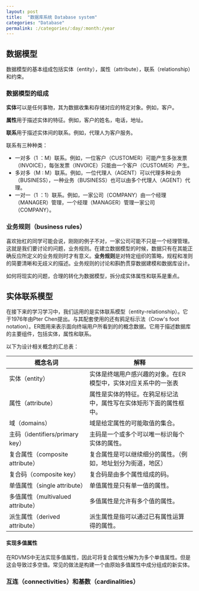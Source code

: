 ```yaml
---
layout: post
title:  "数据库系统 Database system"
categories: "Database"
permalink: :/categories/:day/:month:/year
---
```


## 数据模型

数据模型的基本组成包括实体（entity），属性（attribute），联系（relationship）和约束。

### 数据模型的组成

**实体**可以是任何事物，其为数据收集和存储对应的特定对象。例如，客户。

**属性**用于描述实体的特征。例如，客户的姓名，电话，地址。

**联系**用于描述实体间的联系。例如，代理人为客户服务。

联系有三种种类：

* 一对多（1 ：M）联系。例如，一位客户（CUSTOMER）可能产生多张发票（INVOICE），每张发票（INVOICE）只能由一个客户（CUSTOMER）产生。
* 多对多（M : M）联系。例如，一位代理人（AGENT）可以代理多种业务（BUSINESS），一种业务（BUSINESS）也可以由多个代理人（AGENT）代理。
* 一对一（1 ：1）联系。例如，一家公司（COMPANY）由一个经理（MANAGER）管理，一个经理（MANAGER）管理一家公司（COMPANY）。

### 业务规则（business rules）

喜欢抬杠的同学可能会说，刚刚的例子不对，一家公司可能不只是一个经理管理。这就是我们要讨论的问题，业务规则。在建立数据模型的时候，数据只有在其能正确反应所定义的业务规则时才有意义。**业务规则**是对特定组织的策略，规程和准则的简要清晰和无歧义的描述。业务规则的讨论和斟酌贯穿数据建模和数据库设计。

如何将现实的问题，合理的转化为数据模型，拆分成实体属性和联系是重点。

## 实体联系模型

在接下来的学习学习中，我们运用的是实体联系模型（entity-relationship）。它于1976年由Pter Chen提出。与其配套使用的还有鸦足标示法（Crow's foot notation）。ER图用来表示面向终端用户所看到的的概念数据。它用于描述数据库的主要组件，包括实体，属性和联系。

以下为设计相关概念的汇总表：

| 概念名词                          | 解释                                                         |
| --------------------------------- | ------------------------------------------------------------ |
| 实体（entity）                    | 实体是终端用户感兴趣的对象。在ER模型中，实体对应关系中的一张表 |
| 属性（attribute）                 | 属性是实体的特征。在鸦足标记法中，属性写在实体矩形下面的属性框中。 |
| 域（domains）                     | 域是给定属性的可能取值的集合。                               |
| 主码（identifiers/primary key）   | 主码是一个或多个可以唯一标识每个实体的属性。                 |
| 复合属性（composite attribute）   | 复合属性是可以继续细分的属性。（例如，地址划分为街道，地区） |
| 复合码（composite key）           | 复合码是由多个属性组成的码。                                 |
| 单值属性（single attribute）      | 单值属性是只有单一值的属性。                                 |
| 多值属性（multivalued attribute） | 多值属性是允许有多个值的属性。                               |
| 派生属性（derived attribute）     | 派生属性是指可以通过已有属性运算得的属性。                   |

#### 实现多值属性

在RDVMS中无法实现多值属性，因此可将复合属性分解为为多个单值属性。但是这会导致过多空值。常见的做法是构建一个由原始多值属性中成分组成的新实体。

### 互连（connectivities）和基数（cardinalities）

